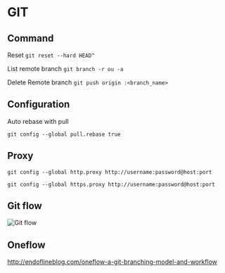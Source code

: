 # GIT

## Command

Reset
`git reset --hard HEAD^`

List remote branch
`git branch -r ou -a`

Delete Remote branch
`git push origin :<branch_name>`


## Configuration

Auto rebase with pull

`git config --global pull.rebase true`

## Proxy

`git config --global http.proxy http://username:password@host:port`

`git config --global https.proxy http://username:password@host:port`

## Git flow

![Git flow](https://github.com/imagince/memo/blob/master/Git/git-flow-commands.png)

## Oneflow

http://endoflineblog.com/oneflow-a-git-branching-model-and-workflow
